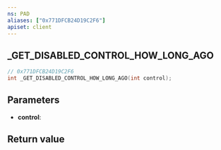 ```yaml
---
ns: PAD
aliases: ["0x771DFCB24D19C2F6"]
apiset: client
---
```

## _GET_DISABLED_CONTROL_HOW_LONG_AGO

```c
// 0x771DFCB24D19C2F6
int _GET_DISABLED_CONTROL_HOW_LONG_AGO(int control);
```


## Parameters
* **control**:

## Return value

